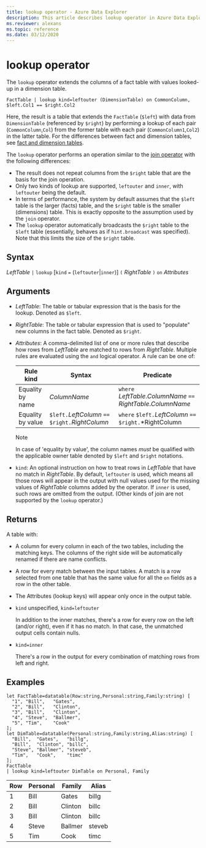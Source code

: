 ```yaml
---
title: lookup operator - Azure Data Explorer
description: This article describes lookup operator in Azure Data Explorer.
ms.reviewer: alexans
ms.topic: reference
ms.date: 03/12/2020
---
```

# lookup operator

The `lookup` operator extends the columns of a fact table with values
looked-up in a dimension table.

```kusto
FactTable | lookup kind=leftouter (DimensionTable) on CommonColumn, $left.Col1 == $right.Col2
```

Here, the result is a table that extends the `FactTable` (`$left`) with data from `DimensionTable` (referenced by `$right`)
 by performing a lookup of each pair (`CommonColumn`,`Col`) from the former table
with each pair (`CommonColumn1`,`Col2`) in the latter table. 
For the differences between fact and dimension tables, see [fact and dimension tables](../concepts/fact-and-dimension-tables.md). 

The `lookup` operator performs an operation similar to the [join operator](joinoperator.md)
with the following differences:

* The result does not repeat columns from the `$right` table that are the basis
  for the join operation.
* Only two kinds of lookup are supported, `leftouter` and `inner`,
  with `leftouter` being the default.
* In terms of performance, the system by default assumes that the `$left` table
  is the larger (facts) table, and the `$right` table is the smaller (dimensions)
  table. This is exactly opposite to the assumption used by the `join` operator.
* The `lookup` operator automatically broadcasts the `$right` table to the `$left`
  table (essentially, behaves as if `hint.broadcast` was specified). Note that
  this limits the size of the `$right` table.

## Syntax

*LeftTable* `|` `lookup` [`kind` `=` (`leftouter`|`inner`)] `(` *RightTable* `)` `on` *Attributes*

## Arguments

* *LeftTable*: The table or tabular expression that is the basis for the lookup.
  Denoted as `$left`.

* *RightTable*: The table or tabular expression that is used to "populate"
  new columns in the fact table. Denoted as `$right`.

* *Attributes*: A comma-delimited list of one or more rules that describe how rows from
  *LeftTable* are matched to rows from *RightTable*. Multiple rules are evaluated using the `and` logical operator.
  A rule can be one of:

  |Rule kind        |Syntax                                          |Predicate                                                      |
  |-----------------|------------------------------------------------|---------------------------------------------------------------|
  |Equality by name |*ColumnName*                                    |`where` *LeftTable*.*ColumnName* `==` *RightTable*.*ColumnName*|
  |Equality by value|`$left.`*LeftColumn* `==` `$right.`*RightColumn*|`where` `$left.`*LeftColumn* `==` `$right.`*RightColumn        |

  > [!Note] 
  > In case of 'equality by value', the column names *must* be qualified with the applicable owner table denoted by `$left` and `$right` notations.

* `kind`: An optional instruction on how to treat rows in *LeftTable* that
  have no match in *RightTable*. By default, `leftouter` is used, which means
  all those rows will appear in the output with null values used for the
  missing values of *RightTable* columns added by the operator. If `inner`
  is used, such rows are omitted from the output. (Other kinds
  of join are not supported by the `lookup` operator.)
  
## Returns

A table with:

* A column for every column in each of the two tables, including the matching keys.
  The columns of the right side will be automatically renamed if there are name conflicts.
* A row for every match between the input tables. A match is a row selected from one table that has the same value for all the `on` fields as a row in the other table. 
* The Attributes (lookup keys) will appear only once in the output table.

 * `kind` unspecified, `kind=leftouter`

     In addition to the inner matches, there's a row for every row on the left (and/or right), even if it has no match. In that case, the unmatched output cells contain nulls.

 * `kind=inner`

     There's a row in the output for every combination of matching rows from left and right.

## Examples

```kusto
let FactTable=datatable(Row:string,Personal:string,Family:string) [
  "1", "Bill",   "Gates",
  "2", "Bill",   "Clinton",
  "3", "Bill",   "Clinton",
  "4", "Steve",  "Ballmer",
  "5", "Tim",    "Cook"
];
let DimTable=datatable(Personal:string,Family:string,Alias:string) [
  "Bill",  "Gates",   "billg",
  "Bill",  "Clinton", "billc",
  "Steve", "Ballmer", "steveb",
  "Tim",   "Cook",    "timc"
];
FactTable
| lookup kind=leftouter DimTable on Personal, Family
```

Row     | Personal  | Family   | Alias
--------|-----------|----------|--------
1       | Bill      | Gates    | billg
2       | Bill      | Clinton  | billc
3       | Bill      | Clinton  | billc
4       | Steve     | Ballmer  | steveb
5       | Tim       | Cook     | timc
